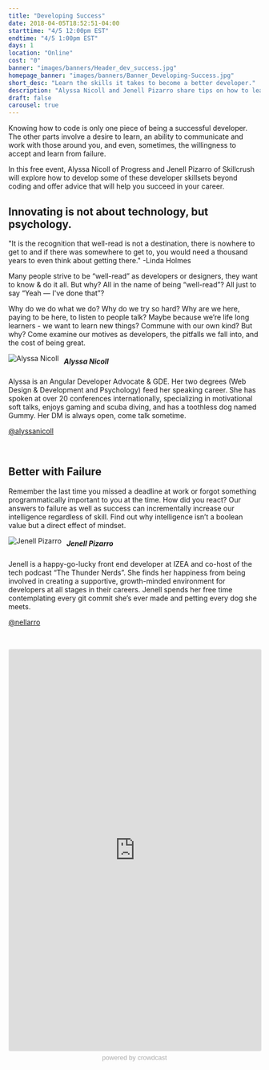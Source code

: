 ```yaml
---
title: "Developing Success"
date: 2018-04-05T18:52:51-04:00
starttime: "4/5 12:00pm EST"
endtime: "4/5 1:00pm EST"
days: 1
location: "Online"
cost: "0"
banner: "images/banners/Header_dev_success.jpg"
homepage_banner: "images/banners/Banner_Developing-Success.jpg"
short_desc: "Learn the skills it takes to become a better developer."
description: "Alyssa Nicoll and Jenell Pizarro share tips on how to learn and grow to become a better developer with experience."
draft: false
carousel: true
---
```


Knowing how to code is only one piece of being a successful developer. The other parts involve a desire to learn, an ability to communicate and work with those around you, and even, sometimes, the willingness to accept and learn from failure.

In this free event, Alyssa Nicoll of Progress and Jenell Pizarro of Skillcrush will explore how to develop some of these developer skillsets beyond coding and offer advice that will help you succeed in your career.

## Innovating is not about technology, but psychology.

"It is the recognition that well-read is not a destination, there is nowhere to get to and if there was somewhere to get to, you would need a thousand years to even think about getting there." -Linda Holmes

Many people strive to be “well-read” as developers or designers, they want to know & do it all. But why? All in the name of being “well-read”? All just to say “Yeah — I've done that”?

Why do we do what we do? Why do we try so hard? Why are we here, paying to be here, to listen to people talk? Maybe because we’re life long learners - we want to learn new things? Commune with our own kind? But why? Come examine our motives as developers, the pitfalls we fall into, and the cost of being great.

<img src="/images/speakers/alyssanicoll.jpg" style="float:left;margin-right: 10px;" alt="Alyssa Nicoll">

##### Alyssa Nicoll

Alyssa is an Angular Developer Advocate & GDE. Her two degrees (Web Design & Development and Psychology) feed her speaking career. She has spoken at over 20 conferences internationally, specializing in motivational soft talks, enjoys gaming and scuba diving, and has a toothless dog named Gummy. Her DM is always open, come talk sometime.

<i class="fa fa-twitter" aria-hidden="true"></i> [@alyssanicoll](https://twitter.com/alyssanicoll)

<br style="clear:both;">

## Better with Failure

Remember the last time you missed a deadline at work or forgot something programmatically important to you at the time. How did you react? Our answers to failure as well as success can incrementally increase our intelligence regardless of skill. Find out why intelligence isn’t a boolean value but a direct effect of mindset. 

<img src="/images/speakers/jenellpizarro.jpg" style="float:left;margin-right: 10px;" alt="Jenell Pizarro">

##### Jenell Pizarro

Jenell is a happy-go-lucky front end developer at IZEA and co-host of the tech podcast “The Thunder Nerds”. She finds her happiness from being involved in creating a supportive, growth-minded environment for developers at all stages in their careers. Jenell spends her free time contemplating every git commit she’s ever made and petting every dog she meets.

<i class="fa fa-twitter" aria-hidden="true"></i> [@nellarro](https://twitter.com/nellarro)

<br style="clear:both;">

<a name="register"></a>

<iframe width="100%" height="800" frameborder="0" marginheight="0" marginwidth="0" allowtransparency="true" src="https://www.crowdcast.io/e/developing-success?navlinks=false&embed=true" style="border: 1px solid #EEE;border-radius:3px;"></iframe><a href="https://www.crowdcast.io/?utm_source=embed&utm_medium=website&utm_campaign=embed" style="color: #aaa; font-family: 'Helvetica', 'Arial', sans-serif;text-decoration: none;display: block;text-align: center;font-size: 13px;padding: 5px 0;">powered by crowdcast</a>
